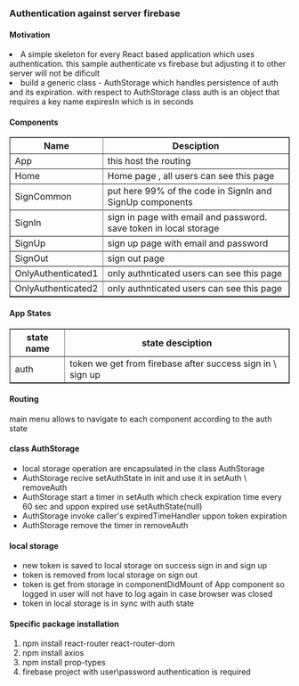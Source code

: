 <h3>Authentication against server firebase</h3>

<h4>Motivation</h4>
<li>A simple skeleton for every React based application which uses authentication. this sample authenticate vs firebase but adjusting it to other server will not be dificult</li>
<li>build a generic class - AuthStorage which handles persistence of auth and its expiration. with respect to AuthStorage class auth is an object that requires a key name expiresIn which is in seconds</li>
</ol>


<h4>Components</h4>
 <table border=1>
    <tr>
      <th>Name</th>
      <th>Desciption</th>
    </tr>
    <tr>
      <td>App</td>
      <td>this host the routing</td>
    <tr>
    <tr>
      <td>Home</td>
      <td>Home page , all users can see this page</td>
    <tr>
     <tr>
      <td>SignCommon</td>
      <td>put here 99% of the code in SignIn and SignUp components</td>
    <tr>
      <tr>
      <td>SignIn</td>
      <td>sign in page with email and password. save token in local storage</td>
    <tr>
       <tr>
      <td>SignUp</td>
      <td>sign up page with email and password</td>
    <tr>
      <tr>
      <td>SignOut</td>
      <td>sign out page </td>
    <tr>
    <tr>
      <td>OnlyAuthenticated1</td>
      <td>only authnticated users can see this page </td>
    <tr>
     <tr>
      <td>OnlyAuthenticated2</td>
      <td>only authnticated users can see this page </td>
    <tr>
  </table>

<h4>App States</h4>
<table border=1>
    <tr>
      <th>state name</th>
      <th>state desciption</th>
    </tr>
    <tr>
      <td>auth</td>
      <td>token we get from firebase after success sign in \ sign up</td>
    <tr>
</table>    

<h4>Routing</h4>
<p>main menu allows to navigate to each component according to the auth state</p>

<h4> class AuthStorage</h4>
<ul>
  <li>local storage operation are encapsulated in the class AuthStorage</li>
  <li>AuthStorage recive setAuthState in init and use it in setAuth \ removeAuth</li>
  <li>AuthStorage start a timer in setAuth which check expiration time every 60 sec and uppon expired use setAuthState(null)</li>
  <li>AuthStorage invoke caller's expiredTimeHandler uppon token expiration</li>
  <li>AuthStorage remove the timer in removeAuth</li>
</ul>

<h4>local storage</h4>
<ul>
  <li>new token is saved to local storage on success sign in and sign up</li>
  <li>token is removed from local storage on sign out</li>
  <li>token is get from storage in componentDidMount of App component so logged in user will not have to log again in case browser was closed</li>
  <li>token in local storage is in sync with auth state</li>
</ul>

<h4>Specific package installation</h4>
<ol>
  <li>npm install react-router react-router-dom</li>
  <li>npm install axios</li>
  <li>npm install prop-types</li>
  <li>firebase project with user\password authentication is required</li>
</ol>


